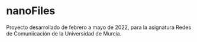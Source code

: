 # nanoFiles
 Proyecto desarrollado de febrero a mayo de 2022, para la asignatura Redes de Comuniicación de la Universidad de Murcia.
